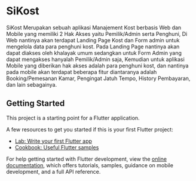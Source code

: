 # SiKost

SiKost Merupakan sebuah aplikasi Manajement Kost berbasis Web dan Mobile yang memiliki 2 Hak Akses yaitu Pemilik/Admin serta Penghuni, Di Web nantinya akan terdapat Landing Page Kost dan Form admin untuk mengelola data para penghuni kost. Pada Landing Page nantinya akan dapat diakses oleh khalayak umum sedangkan untuk Form Admin yang dapat mengakses hanyalah Pemilik/Admin saja, Kemudian untuk aplikasi Mobile yang diberikan hak akses adalah para penghuni kost, dan nantinya pada mobile akan terdapat beberapa fitur diantaranya adalah Booking/Pemesanan Kamar, Pengingat Jatuh Tempo, History Pembayaran, dan lain sebagainya.

## Getting Started

This project is a starting point for a Flutter application.

A few resources to get you started if this is your first Flutter project:

- [Lab: Write your first Flutter app](https://docs.flutter.dev/get-started/codelab)
- [Cookbook: Useful Flutter samples](https://docs.flutter.dev/cookbook)

For help getting started with Flutter development, view the
[online documentation](https://docs.flutter.dev/), which offers tutorials,
samples, guidance on mobile development, and a full API reference.
